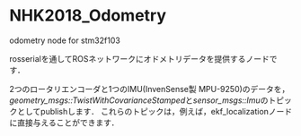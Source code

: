 # NHK2018_Odometry
odometry node for stm32f103

rosserialを通してROSネットワークにオドメトリデータを提供するノードです．

2つのロータリエンコーダと1つのIMU(InvenSense製 MPU-9250)のデータを，*geometry_msgs::TwistWithCovarianceStamped*と*sensor_msgs::Imu*のトピックとしてpublishします．
これらのトピックは，例えば，ekf\_localizationノードに直接与えることができます．
